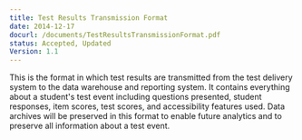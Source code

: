 ```yaml
---
title: Test Results Transmission Format
date: 2014-12-17
docurl: /documents/TestResultsTransmissionFormat.pdf
status: Accepted, Updated
Version: 1.1
---
```

This is the format in which test results are transmitted from the test delivery system to the data warehouse and reporting system. It contains everything about a student's test event including questions presented, student responses, item scores, test scores, and accessibility features used. Data archives will be preserved in this format to enable future analytics and to preserve all information about a test event. 